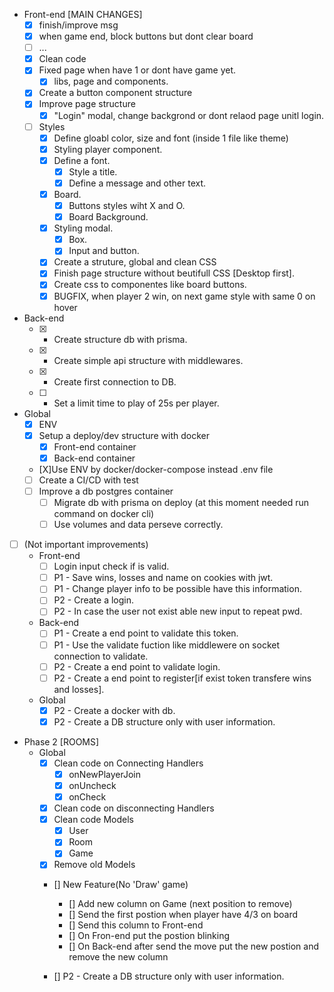 * Front-end [MAIN CHANGES]
    - [x] finish/improve msg
    - [x] when game end, block buttons but dont clear board
    - [ ] ...
    - [x] Clean code
    - [X] Fixed page when have 1 or dont have game yet.
        - [x] libs, page and components.
    - [X] Create a button component structure
    - [X] Improve page structure
        - [X] "Login" modal, change backgrond or dont relaod page unitl login.
    - [ ] Styles
        - [X] Define gloabl color, size and font (inside 1 file like theme)
        - [X] Styling player component.
        - [X] Define a font.
            - [X] Style a title.
            - [X] Define a message and other text.
        - [X] Board.
            - [X] Buttons styles wiht X and O.
            - [X] Board Background.
        - [X] Styling modal.
            - [X] Box.
            - [X] Input and button.
        - [X] Create a struture, global and clean CSS
        - [X] Finish page structure without beutifull CSS [Desktop first].
        - [X] Create css to componentes like board buttons.
        - [X] BUGFIX, when player 2 win, on next game style with same 0 on hover
 * Back-end
    - [X] - Create structure db with prisma.
    - [X] - Create simple api structure with middlewares.
    - [X] - Create first connection to DB.
    - [ ] - Set a limit time to play of 25s per player.    
* Global
    - [X] ENV
    - [X] Setup a deploy/dev structure with docker
        - [X] Front-end container
        - [X] Back-end container
    - [X]Use ENV by docker/docker-compose instead .env file
    - [ ] Create a CI/CD with test
    - [ ] Improve a db postgres container
        - [ ] Migrate db with prisma on deploy (at this moment needed run command on docker cli)
        - [ ] Use volumes and data perseve correctly.
- [ ] (Not important improvements)
    * Front-end
        - [ ] Login input check if is valid.
        - [ ] P1 - Save wins, losses and name on cookies with jwt.
        - [ ] P1 - Change player info to be possible have this information.
        - [ ] P2 - Create a login.
        - [ ] P2 - In case the user not exist able new input to repeat pwd.
    * Back-end 
        - [ ] P1 - Create a end point to validate this token.
        - [ ] P1 - Use the validate fuction like middlewere on socket connection to validate.
        - [ ] P2 - Create a end point to validate login.
        - [ ] P2 - Create a end point to register[if exist token transfere wins and losses].
    * Global
        - [X] P2 - Create a docker with db.
        - [x] P2 - Create a DB structure only with user information.

* Phase 2 [ROOMS]
    * Global
        - [X] Clean code on Connecting Handlers
            -[X] onNewPlayerJoin
            -[X] onUncheck
            -[X] onCheck
        - [X] Clean code on disconnecting Handlers
        - [X] Clean code Models
            - [X] User
            - [X] Room
            - [X] Game
        - [X] Remove old Models
        - [] New Feature(No 'Draw' game)
            - [] Add new column on Game (next position to remove)
            - [] Send the first postion when player have 4/3 on board
            - [] Send this column to Front-end
            - [] On Fron-end put the postion blinking
            - [] On Back-end after send the move put the new postion and remove the new column
            
        - [] P2 - Create a DB structure only with user information.
